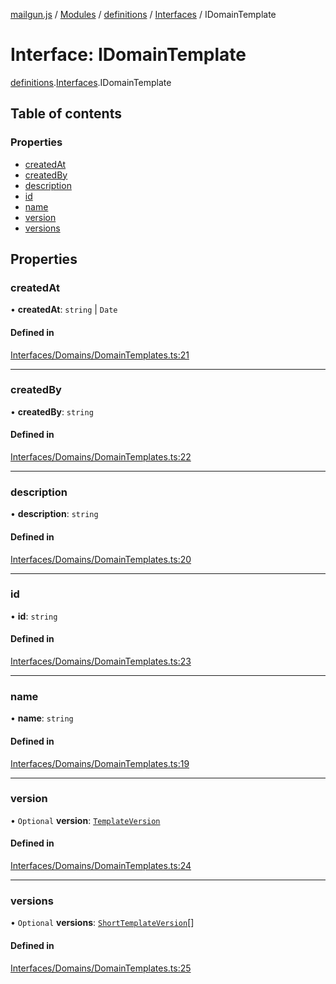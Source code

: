 [mailgun.js](../README.md) / [Modules](../modules.md) / [definitions](../modules/definitions.md) / [Interfaces](../modules/definitions.Interfaces.md) / IDomainTemplate

# Interface: IDomainTemplate

[definitions](../modules/definitions.md).[Interfaces](../modules/definitions.Interfaces.md).IDomainTemplate

## Table of contents

### Properties

- [createdAt](definitions.Interfaces.IDomainTemplate.md#createdat)
- [createdBy](definitions.Interfaces.IDomainTemplate.md#createdby)
- [description](definitions.Interfaces.IDomainTemplate.md#description)
- [id](definitions.Interfaces.IDomainTemplate.md#id)
- [name](definitions.Interfaces.IDomainTemplate.md#name)
- [version](definitions.Interfaces.IDomainTemplate.md#version)
- [versions](definitions.Interfaces.IDomainTemplate.md#versions)

## Properties

### createdAt

• **createdAt**: `string` \| `Date`

#### Defined in

[Interfaces/Domains/DomainTemplates.ts:21](https://github.com/mailgun/mailgun.js/blob/f0fcce3/lib/Interfaces/Domains/DomainTemplates.ts#L21)

___

### createdBy

• **createdBy**: `string`

#### Defined in

[Interfaces/Domains/DomainTemplates.ts:22](https://github.com/mailgun/mailgun.js/blob/f0fcce3/lib/Interfaces/Domains/DomainTemplates.ts#L22)

___

### description

• **description**: `string`

#### Defined in

[Interfaces/Domains/DomainTemplates.ts:20](https://github.com/mailgun/mailgun.js/blob/f0fcce3/lib/Interfaces/Domains/DomainTemplates.ts#L20)

___

### id

• **id**: `string`

#### Defined in

[Interfaces/Domains/DomainTemplates.ts:23](https://github.com/mailgun/mailgun.js/blob/f0fcce3/lib/Interfaces/Domains/DomainTemplates.ts#L23)

___

### name

• **name**: `string`

#### Defined in

[Interfaces/Domains/DomainTemplates.ts:19](https://github.com/mailgun/mailgun.js/blob/f0fcce3/lib/Interfaces/Domains/DomainTemplates.ts#L19)

___

### version

• `Optional` **version**: [`TemplateVersion`](../modules/definitions.md#templateversion)

#### Defined in

[Interfaces/Domains/DomainTemplates.ts:24](https://github.com/mailgun/mailgun.js/blob/f0fcce3/lib/Interfaces/Domains/DomainTemplates.ts#L24)

___

### versions

• `Optional` **versions**: [`ShortTemplateVersion`](../modules/definitions.md#shorttemplateversion)[]

#### Defined in

[Interfaces/Domains/DomainTemplates.ts:25](https://github.com/mailgun/mailgun.js/blob/f0fcce3/lib/Interfaces/Domains/DomainTemplates.ts#L25)
